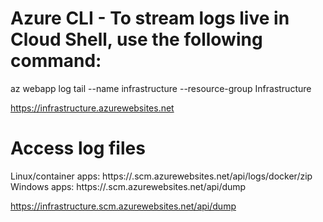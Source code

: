 # Azure CLI - To stream logs live in Cloud Shell, use the following command: 

az webapp log tail --name infrastructure --resource-group Infrastructure

https://infrastructure.azurewebsites.net

# Access log files

Linux/container apps: https://<app-name>.scm.azurewebsites.net/api/logs/docker/zip
Windows apps: https://<app-name>.scm.azurewebsites.net/api/dump

https://infrastructure.scm.azurewebsites.net/api/dump